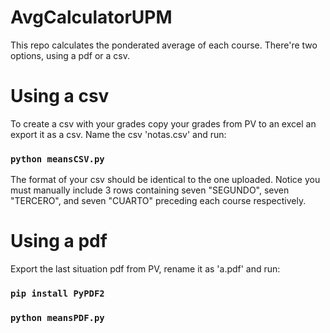 # AvgCalculatorUPM

This repo calculates the ponderated average of each course. There're two options, using a pdf or a csv.

# Using a csv
 
To create a csv with your grades copy your grades from PV to an excel an export it as a csv. Name the csv 'notas.csv' and run:

### `python meansCSV.py`

The format of your csv should be identical to the one uploaded. Notice you must manually include 3 rows containing seven "SEGUNDO", seven "TERCERO", and seven "CUARTO" preceding each course respectively.


# Using a pdf

Export the last situation pdf from PV, rename it as 'a.pdf' and run:

### `pip install PyPDF2`
### `python meansPDF.py` 
